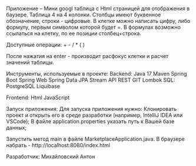 Приложение – Мини googl таблица c Html страницей для отображения в баузере. Таблица 4 на 4 колонки. Столбцы имеют буквенное обозначение, строки - цифровые. В клетке можно написать цифру, либо формулу, первым символом которой будет =. В формулах возможно ссылаться на клетку, по ее позиции столбец+строка.

Доступные операции: + - / * ( )

После нажатия на enter - производит расфокус клетки и расчет значений таблицы.

Инструменты, используемые в проекте: Backend: Java 17 Maven Spring Boot Spring Web Spring Data JPA Stream API REST GIT Lombok SQL: PostgreSQL Liquibase

Frontend: Html JavaScript

Запуск приложения: Для запуска приложения нужно: Клонировать проект и открыть его в среде разработки (например, IntelliJ IDEA или VSCode); В файле application.properties указать путь к Вашей базе данных;

Запустить метод main в файле MarketplaceApplication.java. В браузере набрать - http://localhost:8080/index.html

Разработчик: Михайловский Антон
